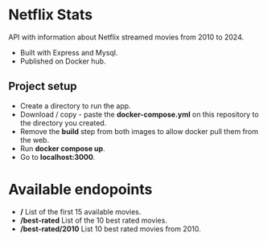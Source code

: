 # Netflix Stats

API with information about Netflix streamed movies from 2010 to 2024.

- Built with Express and Mysql.
- Published on Docker hub.

## Project setup

- Create a directory to run the app.
- Download / copy - paste the **docker-compose.yml** on this repository to the directory you created.
- Remove the **build** step from both images to allow docker pull them from the web.
- Run **docker compose up**.
- Go to **localhost:3000**.

# Available endopoints

- **/** List of the first 15 available movies.
- **/best-rated** List of the 10 best rated movies.
- **/best-rated/2010** List 10 best rated movies from 2010.
